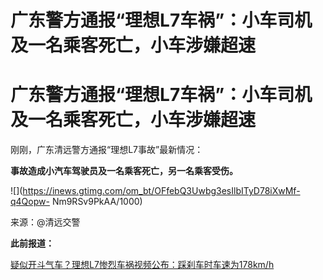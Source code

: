 # 广东警方通报“理想L7车祸”：小车司机及一名乘客死亡，小车涉嫌超速

# 广东警方通报“理想L7车祸”：小车司机及一名乘客死亡，小车涉嫌超速

刚刚，广东清远警方通报“理想L7事故”最新情况：

**事故造成小汽车驾驶员及一名乘客死亡，另一名乘客受伤。**

![](https://inews.gtimg.com/om_bt/OFfebQ3Uwbg3esIlbITyD78iXwMf-q4Qopw-
Nm9RSv9PkAA/1000)

来源：@清远交警

**此前报道：**

[疑似开斗气车？理想L7惨烈车祸视频公布：踩刹车时车速为178km/h](https://news.qq.com/rain/a/20231224A06HWJ00)

